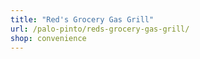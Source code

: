 ```yaml
---
title: "Red's Grocery Gas Grill"
url: /palo-pinto/reds-grocery-gas-grill/
shop: convenience
---
```

